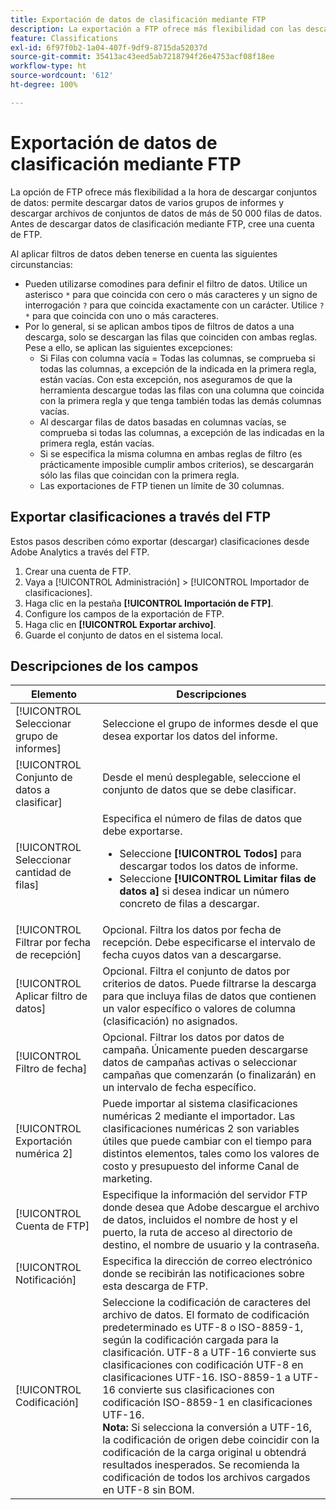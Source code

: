 ```yaml
---
title: Exportación de datos de clasificación mediante FTP
description: La exportación a FTP ofrece más flexibilidad con las descargas de conjuntos de datos, incluida la descarga de datos de varios grupos de informes y la descarga de archivos de conjuntos de datos que superen las 50 000 filas de datos
feature: Classifications
exl-id: 6f97f0b2-1a04-407f-9df9-8715da52037d
source-git-commit: 35413ac43eed5ab7218794f26e4753acf08f18ee
workflow-type: ht
source-wordcount: '612'
ht-degree: 100%

---
```


# Exportación de datos de clasificación mediante FTP

La opción de FTP ofrece más flexibilidad a la hora de descargar conjuntos de datos: permite descargar datos de varios grupos de informes y descargar archivos de conjuntos de datos de más de 50 000 filas de datos. Antes de descargar datos de clasificación mediante FTP, cree una cuenta de FTP.

Al aplicar filtros de datos deben tenerse en cuenta las siguientes circunstancias:

* Pueden utilizarse comodines para definir el filtro de datos. Utilice un asterisco `*` para que coincida con cero o más caracteres y un signo de interrogación `?` para que coincida exactamente con un carácter. Utilice `?*` para que coincida con uno o más caracteres.
* Por lo general, si se aplican ambos tipos de filtros de datos a una descarga, solo se descargan las filas que coinciden con ambas reglas. Pese a ello, se aplican las siguientes excepciones:
   * Si Filas con columna vacía = Todas las columnas, se comprueba si todas las columnas, a excepción de la indicada en la primera regla, están vacías. Con esta excepción, nos aseguramos de que la herramienta descargue todas las filas con una columna que coincida con la primera regla y que tenga también todas las demás columnas vacías.
   * Al descargar filas de datos basadas en columnas vacías, se comprueba si todas las columnas, a excepción de las indicadas en la primera regla, están vacías.
   * Si se especifica la misma columna en ambas reglas de filtro (es prácticamente imposible cumplir ambos criterios), se descargarán sólo las filas que coincidan con la primera regla.
   * Las exportaciones de FTP tienen un límite de 30 columnas.

## Exportar clasificaciones a través del FTP

Estos pasos describen cómo exportar (descargar) clasificaciones desde Adobe Analytics a través del FTP.

1. Crear una cuenta de FTP.
1. Vaya a [!UICONTROL Administración] > [!UICONTROL Importador de clasificaciones].
1. Haga clic en la pestaña **[!UICONTROL Importación de FTP]**.
1. Configure los campos de la exportación de FTP.
1. Haga clic en **[!UICONTROL Exportar archivo]**.
1. Guarde el conjunto de datos en el sistema local.

## Descripciones de los campos

| Elemento | Descripciones |
| --- | --- |
| [!UICONTROL Seleccionar grupo de informes] | Seleccione el grupo de informes desde el que desea exportar los datos del informe. |
| [!UICONTROL Conjunto de datos a clasificar] | Desde el menú desplegable, seleccione el conjunto de datos que se debe clasificar. |
| [!UICONTROL Seleccionar cantidad de filas] | Especifica el número de filas de datos que debe exportarse.<ul><li>Seleccione **[!UICONTROL Todos]** para descargar todos los datos de informe.</li><li>Seleccione **[!UICONTROL Limitar filas de datos a]** si desea indicar un número concreto de filas a descargar.</li></ul> |
| [!UICONTROL Filtrar por fecha de recepción] | Opcional. Filtra los datos por fecha de recepción. Debe especificarse el intervalo de fecha cuyos datos van a descargarse. |
| [!UICONTROL Aplicar filtro de datos] | Opcional. Filtra el conjunto de datos por criterios de datos. Puede filtrarse la descarga para que incluya filas de datos que contienen un valor específico o valores de columna (clasificación) no asignados. |
| [!UICONTROL Filtro de fecha] | Opcional. Filtrar los datos por datos de campaña. Únicamente pueden descargarse datos de campañas activas o seleccionar campañas que comenzarán (o finalizarán) en un intervalo de fecha específico. |
| [!UICONTROL Exportación numérica 2] | Puede importar al sistema clasificaciones numéricas 2 mediante el importador. Las clasificaciones numéricas 2 son variables útiles que puede cambiar con el tiempo para distintos elementos, tales como los valores de costo y presupuesto del informe Canal de marketing. |
| [!UICONTROL Cuenta de FTP] | Especifique la información del servidor FTP donde desea que Adobe descargue el archivo de datos, incluidos el nombre de host y el puerto, la ruta de acceso al directorio de destino, el nombre de usuario y la contraseña. |
| [!UICONTROL Notificación] | Especifica la dirección de correo electrónico donde se recibirán las notificaciones sobre esta descarga de FTP. |
| [!UICONTROL Codificación] | Seleccione la codificación de caracteres del archivo de datos. El formato de codificación predeterminado es UTF-8 o ISO-8859-1, según la codificación cargada para la clasificación. UTF-8 a UTF-16 convierte sus clasificaciones con codificación UTF-8 en clasificaciones UTF-16. ISO-8859-1 a UTF-16 convierte sus clasificaciones con codificación ISO-8859-1 en clasificaciones UTF-16.<br>**Nota:** Si selecciona la conversión a UTF-16, la codificación de origen debe coincidir con la codificación de la carga original u obtendrá resultados inesperados. Se recomienda la codificación de todos los archivos cargados en UTF-8 sin BOM. |
